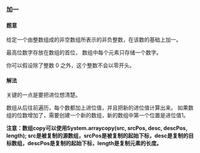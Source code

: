 ### 加一
#### 题意
给定一个由整数组成的非空数组所表示的非负整数，在该数的基础上加一。

最高位数字存放在数组的首位， 数组中每个元素只存储一个数字。

你可以假设除了整数 0 之外，这个整数不会以零开头。
#### 解法
关键的一点是要把进位想清楚。

数组从后往前遍历，每个数都加上进位值，并且把新的进位值计算出来。
如果数组的位数增加了，需要创建一个新的数组，新的数组中第一个位置是进位值1。

**注意：数组copy可以使用System.arraycopy(src, srcPos, desc, descPos, length);
src是被复制的源数组，srcPos是被复制的起始下标，desc是复制的目标数组，descPos是复制的起始下标，length是复制元素的长度。**